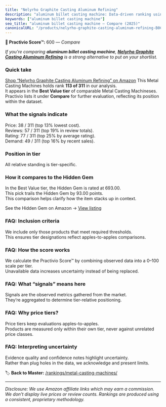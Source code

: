 ```yaml
---
title: "Nelyrho Graphite Casting Aluminum Refining"
description: "aluminum billet casting machine: Data-driven ranking using the Practivio Score™. Positioned by quality, value, demand, findability, momentum."
keywords: ["aluminum billet casting machine"]
seo_title: "aluminum billet casting machine — Compare (2025)"
canonicalURL: "/products/nelyrho-graphite-casting-aluminum-refining-B0CX8WKQ85/"
---
```


**🛒 Practivio Score™:** 600 — _Compare_


*If you're comparing **aluminum billet casting machine**, **[Nelyrho Graphite Casting Aluminum Refining](https://www.amazon.com/dp/B0CX8WKQ85?tag=practivio-20)** is a strong alternative to put on your shortlist.*
### Quick take
[Shop “Nelyrho Graphite Casting Aluminum Refining” on Amazon](https://www.amazon.com/dp/B0CX8WKQ85?tag=practivio-20)
This Metal Casting Machines holds rank **113 of 311** in our analysis.  
It appears in the **Best Value tier** of comparable Metal Casting Machineses.  
Practivio lists it under **Compare** for further evaluation, reflecting its position within the dataset.

### What the signals indicate
Price: 38 / 311 (top 13% lowest cost).  
Reviews: 57 / 311 (top 19% in review totals).  
Rating: 77 / 311 (top 25% by average rating).  
Demand: 49 / 311 (top 16% by recent sales).

### Position in tier
All relative standing is tier-specific.

### How it compares to the Hidden Gem
In the Best Value tier, the Hidden Gem is rated at 693.00.  
This pick trails the Hidden Gem by 93.00 points.  
This comparison helps clarify how the item stacks up in context.  

See the Hidden Gem on Amazon → [View listing](https://www.amazon.com/dp/B0BCKMT2TP?tag=practivio-20)

### FAQ: Inclusion criteria
We include only those products that meet required thresholds.  
This ensures tier designations reflect apples-to-apples comparisons.

### FAQ: How the score works
We calculate the Practivio Score™ by combining observed data into a 0–100 scale per tier.  
Unavailable data increases uncertainty instead of being replaced.

### FAQ: What “signals” means here
Signals are the observed metrics gathered from the market.  
They’re aggregated to determine tier-relative positioning.

### FAQ: Why price tiers?
Price tiers keep evaluations apples-to-apples.  
Products are measured only within their own tier, never against unrelated price classes.

### FAQ: Interpreting uncertainty
Evidence quality and confidence notes highlight uncertainty.  
Rather than plug holes in the data, we acknowledge and present limits.

<!-- Missing template for Compare/CompareWithinPriceClass -->


🏷️ **Back to Master:** [/rankings/metal-casting-machines/](/rankings/metal-casting-machines/)

---
_Disclosure: We use Amazon affiliate links which may earn a commission. We don’t display live prices or review counts. Rankings are produced using a consistent, proprietary methodology._
